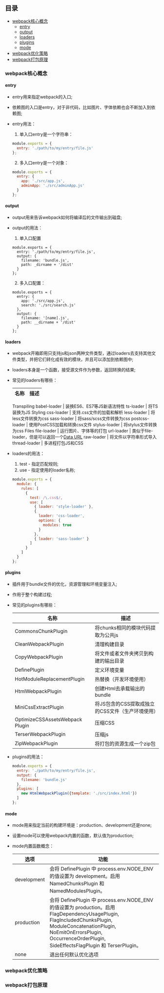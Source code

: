 ## 目录
* [webpack核心概念](#webpack核心概念)  
  * [entry](#entry)
  * [output](#output)
  * [loaders](#loaders)
  * [plugins](#plugins)
  * [mode](#mode)
* [webpack优化策略](#webpack优化策略)
* [webpack打包原理](#webpack打包原理)

### webpack核心概念

#### entry
- entry用来指定webpack的入口;
- 依赖图的入口是entry，对于非代码，比如图片、字体依赖也会不断加入到依赖图;
- entry用法：

  1. 单入口entry是一个字符串：
  ```javascript
  module.exports = {
    entry: './path/to/my/entry/file.js'
  };
  ```
  
  2. 多入口entry是一个对象：
  ```javascript
  module.exports = {
    entry: {
      app: './src/app.js',
      adminApp: './src/adminApp.js'
    }
  };
  ```
#### output
- output用来告诉webpack如何将编译后的文件输出到磁盘;
- output的用法：

  1. 单入口配置
  ```
  module.exports = {
    entry: './path/to/my/entry/file.js',
    output: {
      filename: 'bundle.js',
      path: _dirname + '/dist'
    }
  };
  ```

  2. 多入口配置：
  ```
  module.exports = {
    entry: {
      app: './src/app.js',
      search: './src/search.js'
    },
    output: {
      filename: '[name].js',
      path: __dirname + '/dist'
    }
  };
  ```
#### loaders
- webpack开箱即用只支持js和json两种文件类型，通过loaders去支持其他文件类型，并把它们转化成有效的模块，并且可以添加到依赖图中;
- loaders本身是一个函数，接受源文件作为参数，返回转换的结果;
- 常见的loaders有哪些：
  
  名称 | 描述
  ------ | ------
  Transpiling
  babel-loader | 装换ES6、ES7等JS新语法特性
  ts-loader | 将TS装换为JS
  Styling
  css-loader | 支持.css文件的加载和解析
  less-loader | 将less文件转换为css
  sass-loader | 将sass/scss文件转换为css
  postcss-loader | 使用PostCSS加载和转换css文件
  stylus-loader | 将stylus文件转换为css
  Files
  file-loader | 运行图片、字体等的打包
  url-loader | 类似于file-loader，但是可以返回一个[Data URL](https://tools.ietf.org/html/rfc2397)
  raw-loader | 将文件以字符串形式导入
  thread-loader | 多进程打包JS和CSS
  
- loaders的用法：
  1. test - 指定匹配规则;
  2. use - 指定使用的loader名称;
  
  ```javascript
  module.exports = {
    module: {
      rules: [
        {
          test: /\.css$/,
          use: [
            { loader: 'style-loader' },
            {
              loader: 'css-loader',
              options: {
                modules: true
              }
            },
            { loader: 'sass-loader' }
          ]
        }
      ]
    }
  };
  ```
#### plugins
- 插件用于bundle文件的优化，资源管理和环境变量注入;
- 作用于整个构建过程;
- 常见的plugins有哪些：

  名称 | 描述
  ------ | ------
  CommonsChunkPlugin | 将chunks相同的模块代码提取为公共js
  CleanWebpackPlugin | 清理构建目录
  CopyWebpackPlugin | 将文件或者文件夹拷贝到构建的输出目录
  DefinePlugin | 定义环境变量
  HotModuleReplacementPlugin | 热替换（开发环境使用）
  HtmlWebpackPlugin | 创建Html去承载输出的bundle
  MiniCssExtractPlugin | 将JS包含的CSS提取成独立的CSS文件（生产环境使用）
  OptimizeCSSAssetsWebpack Plugin | 压缩CSS
  TerserWebpackPlugin | 压缩js
  ZipWebpackPlugin | 将打包的资源生成一个zip包
  
- plugins的用法：

  ```javascript
  module.exports = {
    entry: './path/to/my/entry/file.js',
    output: {
      filename: 'bundle.js'
    },
    plugins: [
      new HtmlWebpackPlugin({template: './src/index.html'})
    ]
  };
  ```
#### mode
- mode用来指定当前的构建环境是：production、development还是none;
- 设置mode可以使用webpack内置的函数，默认值为production;
- mode内置函数概念：

  选项 | 功能
  ------ | ------
  development | 会将 DefinePlugin 中 process.env.NODE_ENV 的值设置为 development。启用 NamedChunksPlugin 和 NamedModulesPlugin。
  production | 会将 DefinePlugin 中 process.env.NODE_ENV 的值设置为 production。启用 FlagDependencyUsagePlugin, FlagIncludedChunksPlugin, ModuleConcatenationPlugin, NoEmitOnErrorsPlugin, OccurrenceOrderPlugin, SideEffectsFlagPlugin 和 TerserPlugin。
  none | 退出任何默认优化选项

### webpack优化策略

### webpack打包原理
